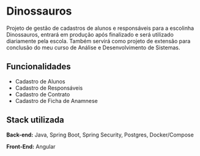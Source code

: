 
# Dinossauros
Projeto de gestão de cadastros de alunos e responsáveis para a escolinha Dinossauros, entrará em produção após finalizado e será utilizado diariamente pela escola. Também servirá como projeto de extensão para conclusão do meu curso de Análise e Desenvolvimento de Sistemas.
## Funcionalidades

- Cadastro de Alunos
- Cadastro de Responsáveis
- Cadastro de Contrato
- Cadastro de Ficha de Anamnese 


## Stack utilizada
**Back-end:** Java, Spring Boot, Spring Security, Postgres, Docker/Compose  

**Front-End:** Angular


